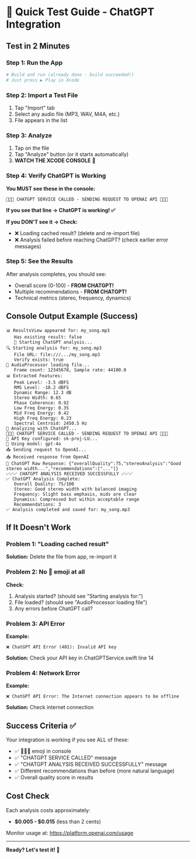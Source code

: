 # 🧪 Quick Test Guide - ChatGPT Integration

## Test in 2 Minutes

### Step 1: Run the App
```bash
# Build and run (already done - build succeeded!)
# Just press ▶️ Play in Xcode
```

### Step 2: Import a Test File
1. Tap "Import" tab
2. Select any audio file (MP3, WAV, M4A, etc.)
3. File appears in the list

### Step 3: Analyze
1. Tap on the file
2. Tap "Analyze" button (or it starts automatically)
3. **WATCH THE XCODE CONSOLE** 👀

### Step 4: Verify ChatGPT is Working

**You MUST see these in the console:**
```
🚀🚀🚀 CHATGPT SERVICE CALLED - SENDING REQUEST TO OPENAI API 🚀🚀🚀
```

**If you see that line → ChatGPT is working! ✅**

**If you DON'T see it → Check:**
- ❌ Loading cached result? (delete and re-import file)
- ❌ Analysis failed before reaching ChatGPT? (check earlier error messages)

### Step 5: See the Results

After analysis completes, you should see:
- Overall score (0-100) - **FROM CHATGPT!**
- Multiple recommendations - **FROM CHATGPT!**
- Technical metrics (stereo, frequency, dynamics)

## Console Output Example (Success)

```
📊 ResultsView appeared for: my_song.mp3
   Has existing result: false
   🚀 Starting ChatGPT analysis...
🔍 Starting analysis for: my_song.mp3
   File URL: file:///.../my_song.mp3
   Verify exists: true
🎵 AudioProcessor loading file...
   Frame count: 12345678, Sample rate: 44100.0
📊 Extracted Features:
   Peak Level: -3.5 dBFS
   RMS Level: -18.2 dBFS
   Dynamic Range: 12.3 dB
   Stereo Width: 0.65
   Phase Coherence: 0.92
   Low Freq Energy: 0.35
   Mid Freq Energy: 0.42
   High Freq Energy: 0.23
   Spectral Centroid: 2450.5 Hz
🤖 Analyzing with ChatGPT...
🚀🚀🚀 CHATGPT SERVICE CALLED - SENDING REQUEST TO OPENAI API 🚀🚀🚀
📡 API Key configured: sk-proj-LU...
📡 Using model: gpt-4o
📤 Sending request to OpenAI...
📥 Received response from OpenAI
📝 ChatGPT Raw Response: {"overallQuality":75,"stereoAnalysis":"Good stereo width...","recommendations":["..."]}
✅✅✅ CHATGPT ANALYSIS RECEIVED SUCCESSFULLY ✅✅✅
✅ ChatGPT Analysis Complete:
   Overall Quality: 75/100
   Stereo: Good stereo width with balanced imaging
   Frequency: Slight bass emphasis, mids are clear
   Dynamics: Compressed but within acceptable range
   Recommendations: 3
✅ Analysis completed and saved for: my_song.mp3
```

## If It Doesn't Work

### Problem 1: "Loading cached result"
**Solution:** Delete the file from app, re-import it

### Problem 2: No 🚀 emoji at all
**Check:**
1. Analysis started? (should see "Starting analysis for:")
2. File loaded? (should see "AudioProcessor loading file")
3. Any errors before ChatGPT call?

### Problem 3: API Error
**Example:**
```
❌ ChatGPT API Error (401): Invalid API key
```
**Solution:** Check your API key in ChatGPTService.swift line 14

### Problem 4: Network Error
**Example:**
```
❌ ChatGPT API Error: The Internet connection appears to be offline
```
**Solution:** Check internet connection

## Success Criteria ✅

Your integration is working if you see ALL of these:
- ✅ 🚀🚀🚀 emoji in console
- ✅ "CHATGPT SERVICE CALLED" message
- ✅ "CHATGPT ANALYSIS RECEIVED SUCCESSFULLY" message
- ✅ Different recommendations than before (more natural language)
- ✅ Overall quality score in results

## Cost Check

Each analysis costs approximately:
- **$0.005 - $0.015** (less than 2 cents)

Monitor usage at: https://platform.openai.com/usage

---

**Ready? Let's test it! 🚀**
